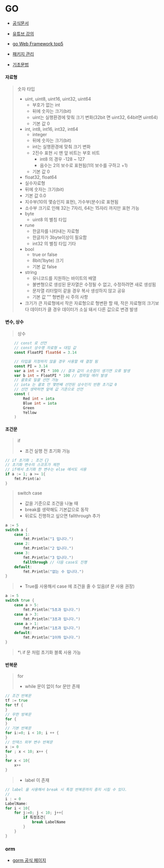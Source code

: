 # GO

* [공식문서](https://go.dev/)
* [유튜브 강의](https://www.youtube.com/watch?v=KBdz5c-0t1w&list=PLy-g2fnSzUTBHwuXkWQ834QHDZwLx6v6j)
* [go Web Framework top5](https://blog.logrocket.com/5-top-go-web-frameworks/)
* [패키지 관리](https://doitnow-man.tistory.com/entry/Go-Lang-3-Package-%EA%B4%80%EB%A6%AC%EC%84%A4%EC%B9%98%EC%82%AD%EC%A0%9C%EC%97%85%EB%8D%B0%EC%9D%B4%ED%8A%B8)

* [기초문법](https://gyurious.tistory.com/42)

#### 자료형
> 숫자 타입
> * uint, uint8, uint16, uint32, uint64
> 	* 부호가 없는 int 
> 	* 뒤에 숫자는 크기(bit)
> 	* uint는 실행환경에 맞춰 크기 변화(32bit 면 uint32, 64bit면 uint64)
> 	* 기본 값 0
> * int, int8, int16, int32, int64
> 	* integer
> 	* 뒤에 숫자는 크기(bit)
> 	* int는 실행환경에 맞춰 크기 변화
> 	* 2진수 표현 시 맨 앞 비트는 부호 비트
> 		* int8 의 경우 -128 ~ 127
> 		* 음수는 2의 보수로 표현됨(1의 보수를 구하고 +1)
> 	* 기본 값 0
> *  float32, float64
> 	* 실수자료형
> 	* 뒤에 숫자는 크기(bit)
> 	* 기본 값 0.0
> 	* 지수부(10의 몇승인지 표현), 가수부(분수)로 표현됨 
> 	* 소수부 크기로 인해 32는 7자리, 64는 15자리 까지만 표현 가능
> * byte
> 	* uint8 의 별칭 타입
> * rune
> 	* 한글자를 나타내는 자료형
> 	* 한글자가 3byte이상이 필요함
> 	* int32 의 별칭 타입
> 기타
> * bool
> 	* true or false
> 	* 8bit(1byte) 크기
> 	* 기본 값 false
> * string
> 	* 유니코드를 지원하는 바이트의 배열
> 	* 불변형으로 생성된 문자열은 수정될 수 없고, 수정하려면 새로 생성됨
> 	* 문자열 리터럴이 같을 경우 복사 생성하지 않고 공유
> 	* 기본 값 ""
> 형변환 시 주의 사항
> * 크기가 큰 자료형에서 작은 자료형으로 형변환 할 때,
>    작은 자료형의 크기보다 데이터가 클 경우 데이터가 소실 돼서 다른 값으로 변경 발생

#### 변수, 상수
> 상수
```go
    // const 로 선언
    // const 상수명 자료형 = 대입 값
	const FloatPI float64 = 3.14

	// 타입을 지정하지 않을 경우 사용할 때 결정 됨
	const PI = 3.14
    var a int = PI * 100 // 결과 값이 소숫점이 생기면 오류 발생
    var b int = FloatPI * 100 // 컴파일 에러 발생
	// 괄호로 일괄 선언 가능
	// iota 는 괄호 안 몇번째 선언된 상수인지 반환 초기값 0
	// 선언 생략하면 앞에 값 기준으로 선언 
    const (
	    Red int = iota
	    Blue int = iota
	    Green
	    Yellow
    )
```


#### 조건문
> if
> * 조건 실행 전 초기화 가능
```go
// if 초기화 ; 조건 {}
// 초기화 변수의 스코프가 제한
// if에서 초기화 한 변수는 else 에서도 사용
if a := 1; a >= 1{
	fmt.Print(a)
}
```
> switch case
> * 값을 기준으로 조건을 나눌 때
> * break를 생략해도 기본값으로 동작
> * 뒤로도 진행하고 싶으면 fallthrough 추가
```go
a := 5
switch a {
	case 1:
		fmt.Println("1 입니다.")
	case 2:
		fmt.Println("2 입니다.")
	case 3:
		fmt.Println("3 입니다.")
		fallthrough // 다음 case도 진행
	default:
	    fmt.Println("없는 수 입니다.")
} 
```
> * True를 사용해서 case 에 조건을 줄 수 있음(if 문 사용 권장)
```go
a := 5
switch true {
	case a > 5:
		fmt.Println("5초과 입니다.")
	case a > 3:
		fmt.Println("3초과 입니다.")
	case a > 1:
		fmt.Println("1초과 입니다.")
	default:
	    fmt.Println("1이하 입니다.")
} 
```
>*\ if 문 처럼 초기화 블록 사용 가능

#### 반복문
> for
> * while 문이 없이 for 문만 존재
```go
// 조건 반복문
tf := true
for tf {
}
// 무한 방복문 
for {
}
// 기본 반복문
for i:=0; i < 10; i ++ {
}
// 인덱스 외부 변수 반복문
x := 0
for ; x < 10; x++ {
}
for x < 10{
	x++
}

```
> * label 이 존재
```go
// label 을 사용해서 break 시 특정 반복문까지 중지 시킬 수 있다.
//  
i : = 0
LabelName:
for i < 10{
	for j:=0; j < 10; j++{
		if 특정조건{
			break LabelName
		}
	} 
}
```


### orm
* [gorm 공식 페이지](https://gorm.io/docs/)
